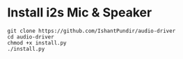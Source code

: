 # Install i2s Mic & Speaker

```
git clone https://github.com/IshantPundir/audio-driver
cd audio-driver
chmod +x install.py
./install.py
```
